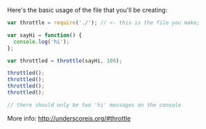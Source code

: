 Here's the basic usage of the file that you'll be creating:

```js
var throttle = require('./'); // <- this is the file you make;

var sayHi = function() {
  console.log('hi');
};

var throttled = throttle(sayHi, 100);

throttled();
throttled();
throttled();
throttled();

// there should only be two 'hi' messages on the console
```

More info: http://underscorejs.org/#throttle
